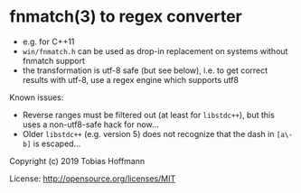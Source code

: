 # fnmatch(3) to regex converter

* e.g. for C++11 <regex>
* `win/fnmatch.h` can be used as drop-in replacement on systems without fnmatch support
* the transformation is utf-8 safe (but see below), i.e. to get correct results with utf-8, use a regex engine which supports utf8

Known issues:

* Reverse ranges must be filtered out (at least for `libstdc++`), but this uses a non-utf8-safe hack for now...
* Older `libstdc++` (e.g. version 5) does not recognize that the dash in `[a\-b]` is escaped...

Copyright (c) 2019 Tobias Hoffmann

License: http://opensource.org/licenses/MIT

